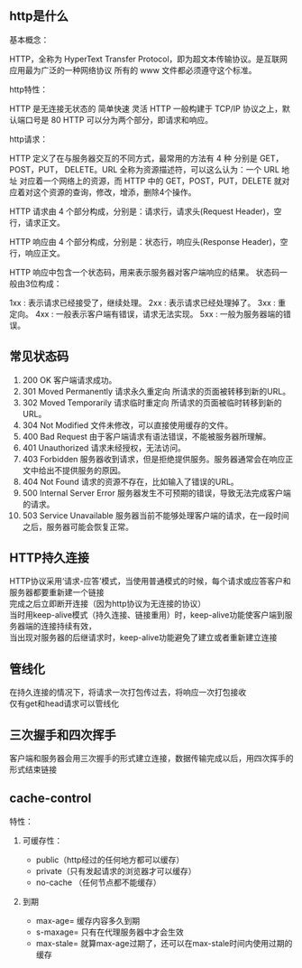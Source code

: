 ## http是什么
基本概念：

HTTP，全称为 HyperText Transfer Protocol，即为超文本传输协议。是互联网应用最为广泛的一种网络协议
所有的 www 文件都必须遵守这个标准。

http特性：

HTTP 是无连接无状态的 简单快速 灵活
HTTP 一般构建于 TCP/IP 协议之上，默认端口号是 80
HTTP 可以分为两个部分，即请求和响应。

http请求：

HTTP 定义了在与服务器交互的不同方式，最常用的方法有 4 种
分别是 GET，POST，PUT， DELETE。URL 全称为资源描述符，可以这么认为：一个 URL 地址
对应着一个网络上的资源，而 HTTP 中的 GET，POST，PUT，DELETE 
就对应着对这个资源的查询，修改，增添，删除4个操作。

HTTP 请求由 4 个部分构成，分别是：请求行，请求头(Request Header)，空行，请求正文。

HTTP 响应由 4 个部分构成，分别是：状态行，响应头(Response Header)，空行，响应正文。

HTTP 响应中包含一个状态码，用来表示服务器对客户端响应的结果。
状态码一般由3位构成：

1xx : 表示请求已经接受了，继续处理。
2xx : 表示请求已经处理掉了。
3xx : 重定向。
4xx : 一般表示客户端有错误，请求无法实现。
5xx : 一般为服务器端的错误。


## 常见状态码
1. 200 OK 客户端请求成功。
2. 301 Moved Permanently 请求永久重定向 所请求的页面被转移到新的URL。
3. 302 Moved Temporarily 请求临时重定向 所请求的页面被临时转移到新的URL。
4. 304 Not Modified 文件未修改，可以直接使用缓存的文件。
5. 400 Bad Request 由于客户端请求有语法错误，不能被服务器所理解。
6. 401 Unauthorized 请求未经授权，无法访问。
7. 403 Forbidden 服务器收到请求，但是拒绝提供服务。服务器通常会在响应正文中给出不提供服务的原因。
8. 404 Not Found 请求的资源不存在，比如输入了错误的URL。
9. 500 Internal Server Error 服务器发生不可预期的错误，导致无法完成客户端的请求。
10. 503 Service Unavailable 服务器当前不能够处理客户端的请求，在一段时间之后，服务器可能会恢复正常。


## HTTP持久连接
HTTP协议采用‘请求-应答’模式，当使用普通模式的时候，每个请求或应答客户和服务器都要重新建一个链接  
完成之后立即断开连接（因为http协议为无连接的协议）  
当时用keep-alive模式（持久连接、链接重用）时，keep-alive功能使客户端到服务器端的连接持续有效，  
当出现对服务器的后继请求时，keep-alive功能避免了建立或者重新建立连接

## 管线化
在持久连接的情况下，将请求一次打包传过去，将响应一次打包接收  
仅有get和head请求可以管线化



## 三次握手和四次挥手
客户端和服务器会用三次握手的形式建立连接，数据传输完成以后，用四次挥手的形式结束链接


## cache-control
特性：
1. 可缓存性：
   - public（http经过的任何地方都可以缓存） 
   - private（只有发起请求的浏览器才可以缓存）
   - no-cache （任何节点都不能缓存）

2. 到期
   - max-age=<seconds> 缓存内容多久到期
   - s-maxage=<seconds> 只有在代理服务器中才会生效
   - max-stale=<seconds> 就算max-age过期了，还可以在max-stale时间内使用过期的缓存


